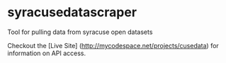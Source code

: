 syracusedatascraper
===================

Tool for pulling data from syracuse open datasets

Checkout the [Live Site] (http://mycodespace.net/projects/cusedata) for information on API access.
